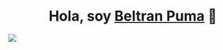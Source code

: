 <div align="center">
<h1 align="center">Hola, soy <a href="https://beltran-puma.com">Beltran Puma</a> 👋</h1>
</div>
<img src="[https://i.imgur.com/weNbhGZ.png](https://www.google.com/search?sca_esv=b60573e6fd3d297f&rlz=1C1VDKB_esPE1081PE1081&sxsrf=ACQVn0-bsNO66m9szweODhKLliqTVc90dg:1709438348769&q=portada+programador+backend&tbm=isch&source=lnms&prmd=ivsnbmtz&sa=X&ved=2ahUKEwijwayMmteEAxXbBLkGHTL_AXkQ0pQJegQIDBAB&biw=1745&bih=835&dpr=1.1#imgrc=h57VIf3QMoSc6M)https://www.google.com/search?sca_esv=b60573e6fd3d297f&rlz=1C1VDKB_esPE1081PE1081&sxsrf=ACQVn0-bsNO66m9szweODhKLliqTVc90dg:1709438348769&q=portada+programador+backend&tbm=isch&source=lnms&prmd=ivsnbmtz&sa=X&ved=2ahUKEwijwayMmteEAxXbBLkGHTL_AXkQ0pQJegQIDBAB&biw=1745&bih=835&dpr=1.1#imgrc=h57VIf3QMoSc6M">
